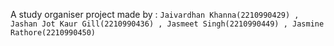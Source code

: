 A study organiser project made by :
`Jaivardhan Khanna(2210990429) , Jashan Jot Kaur Gill(2210990436) , Jasmeet Singh(2210990449) , Jasmine Rathore(2210990450)`
